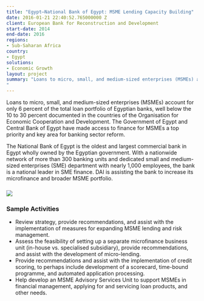 ```yaml
---
title: "Egypt—National Bank of Egypt: MSME Lending Capacity Building"
date: 2016-01-21 22:40:52.765000000 Z
client: European Bank for Reconstruction and Development
start-date: 2014
end-date: 2016
regions:
- Sub-Saharan Africa
country:
- Egypt
solutions:
- Economic Growth
layout: project
summary: "Loans to micro, small, and medium-sized enterprises (MSMEs) account for only 6 percent of the total loan portfolio of Egyptian banks, well below the 10 to 30 percent documented in the countries of the Organization for Economic Cooperation and Development. The Government of Egypt and Central Bank of Egypt have made access to finance for MSMEs a top priority and key area for banking sector reform.
"
---
```

Loans to micro, small, and medium-sized enterprises (MSMEs) account for only 6 percent of the total loan portfolio of Egyptian banks, well below the 10 to 30 percent documented in the countries of the Organisation for Economic Cooperation and Development. The Government of Egypt and Central Bank of Egypt have made access to finance for MSMEs a top priority and key area for banking sector reform.

The National Bank of Egypt is the oldest and largest commercial bank in Egypt wholly owned by the Egyptian government. With a nationwide network of more than 300 banking units and dedicated small and medium-sized enterprises (SME) department with nearly 1,000 employees, the bank is a national leader in SME finance. DAI is assisting the bank to increase its microfinance and broader MSME portfolio.

###  ![][1]

###  Sample Activities

* Review strategy, provide recommendations, and assist with the implementation of measures for expanding MSME lending and risk management.
* Assess the feasibility of setting up a separate microfinance business unit (in-house vs. specialised subsidiary), provide recommendations, and assist with the development of micro-lending.
* Provide recommendations and assist with the implementation of credit scoring, to perhaps include development of a scorecard, time-bound programme, and automated application processing.
* Help develop an MSME Advisory Services Unit to support MSMEs in financial management, applying for and servicing loan products, and other needs.

[1]: /assets/images/projects/egyptmse.jpg

